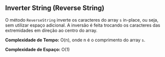 ## Inverter String (Reverse String)

O método `ReverseString` inverte os caracteres do array `s` in-place, ou seja, sem utilizar espaço adicional. A inversão é feita trocando os caracteres das extremidades em direção ao centro do array.

**Complexidade de Tempo:** O(n), onde n é o comprimento do array `s`.

**Complexidade de Espaço:** O(1)

